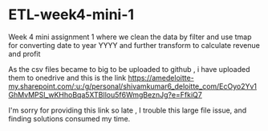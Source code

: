 # ETL-week4-mini-1
Week 4 mini assignment 1 where we clean the data by filter and use tmap for converting date to year YYYY and further transform to calculate revenue and profit

As the csv files became to big to be uploaded to github , i have uploaded them to onedrive and this is the link https://amedeloitte-my.sharepoint.com/:u:/g/personal/shivamkumar6_deloitte_com/EcOyo2Yv1GhMvMPSl_wKHhoBqa5XTBllou5f6WmgBeznJg?e=FfkiQ7

I'm sorry for providing this link so late , I trouble this large file issue, and finding solutions consumed my time.
